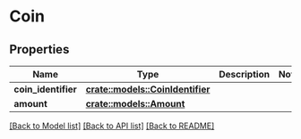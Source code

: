 # Coin

## Properties

Name | Type | Description | Notes
------------ | ------------- | ------------- | -------------
**coin_identifier** | [**crate::models::CoinIdentifier**](CoinIdentifier.md) |  | 
**amount** | [**crate::models::Amount**](Amount.md) |  | 

[[Back to Model list]](../README.md#documentation-for-models) [[Back to API list]](../README.md#documentation-for-api-endpoints) [[Back to README]](../README.md)


